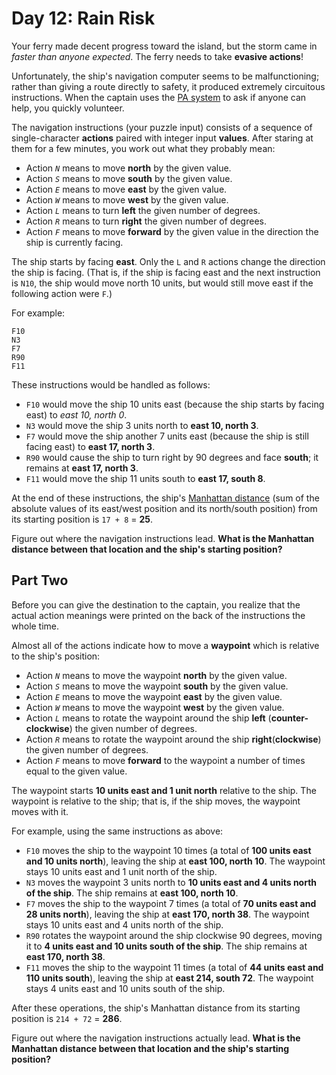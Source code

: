 # Day 12: Rain Risk

Your ferry made decent progress toward the island, but the storm came in *faster than anyone expected*. The ferry needs to take **evasive actions**!

Unfortunately, the ship's navigation computer seems to be malfunctioning; rather than giving a route directly to safety, it produced extremely circuitous instructions. When the captain uses the [PA system](https://en.wikipedia.org/wiki/Public_address_system) to ask if anyone can help, you quickly volunteer.

The navigation instructions (your puzzle input) consists of a sequence of single-character **actions** paired with integer input **values**. After staring at them for a few minutes, you work out what they probably mean:

- Action *`N`* means to move **north** by the given value.
- Action *`S`* means to move **south** by the given value.
- Action *`E`* means to move **east** by the given value.
- Action *`W`* means to move **west** by the given value.
- Action *`L`* means to turn **left** the given number of degrees.
- Action *`R`* means to turn **right** the given number of degrees.
- Action *`F`* means to move **forward** by the given value in the direction the ship is currently facing.

The ship starts by facing **east**. Only the `L` and `R` actions change the direction the ship is facing. (That is, if the ship is facing east and the next instruction is `N10`, the ship would move north 10 units, but would still move east if the following action were `F`.)

For example:

```
F10
N3
F7
R90
F11
```

These instructions would be handled as follows:

- `F10` would move the ship 10 units east (because the ship starts by facing east) to *east 10, north 0*.
- `N3` would move the ship 3 units north to **east 10, north 3**.
- `F7` would move the ship another 7 units east (because the ship is still facing east) to **east 17, north 3**.
- `R90` would cause the ship to turn right by 90 degrees and face **south**; it remains at **east 17, north 3**.
- `F11` would move the ship 11 units south to **east 17, south 8**.

At the end of these instructions, the ship's [Manhattan distance](https://en.wikipedia.org/wiki/Manhattan_distance) (sum of the absolute values of its east/west position and its north/south position) from its starting position is `17 + 8` = **25**.

Figure out where the navigation instructions lead. **What is the Manhattan distance between that location and the ship's starting position?**

## Part Two

Before you can give the destination to the captain, you realize that the actual action meanings were printed on the back of the instructions the whole time.

Almost all of the actions indicate how to move a **waypoint** which is relative to the ship's position:

- Action *`N`* means to move the waypoint **north** by the given value.
- Action *`S`* means to move the waypoint **south** by the given value.
- Action *`E`* means to move the waypoint **east** by the given value.
- Action *`W`* means to move the waypoint **west** by the given value.
- Action *`L`* means to rotate the waypoint around the ship **left** (**counter-clockwise**) the given number of degrees.
- Action *`R`* means to rotate the waypoint around the ship **right**(**clockwise**) the given number of degrees.
- Action *`F`* means to move **forward** to the waypoint a number of times equal to the given value.

The waypoint starts **10 units east and 1 unit north** relative to the ship. The waypoint is relative to the ship; that is, if the ship moves, the waypoint moves with it.

For example, using the same instructions as above:

- `F10` moves the ship to the waypoint 10 times (a total of **100 units east and 10 units north**), leaving the ship at **east 100, north 10**. The waypoint stays 10 units east and 1 unit north of the ship.
- `N3` moves the waypoint 3 units north to **10 units east and 4 units north of the ship**. The ship remains at **east 100, north 10**.
- `F7` moves the ship to the waypoint 7 times (a total of **70 units east and 28 units north**), leaving the ship at **east 170, north 38**. The waypoint stays 10 units east and 4 units north of the ship.
- `R90` rotates the waypoint around the ship clockwise 90 degrees, moving it to **4 units east and 10 units south of the ship**. The ship remains at **east 170, north 38**.
- `F11` moves the ship to the waypoint 11 times (a total of **44 units east and 110 units south**), leaving the ship at **east 214, south 72**. The waypoint stays 4 units east and 10 units south of the ship.

After these operations, the ship's Manhattan distance from its starting position is `214 + 72` = **286**.

Figure out where the navigation instructions actually lead. **What is the Manhattan distance between that location and the ship's starting position?**